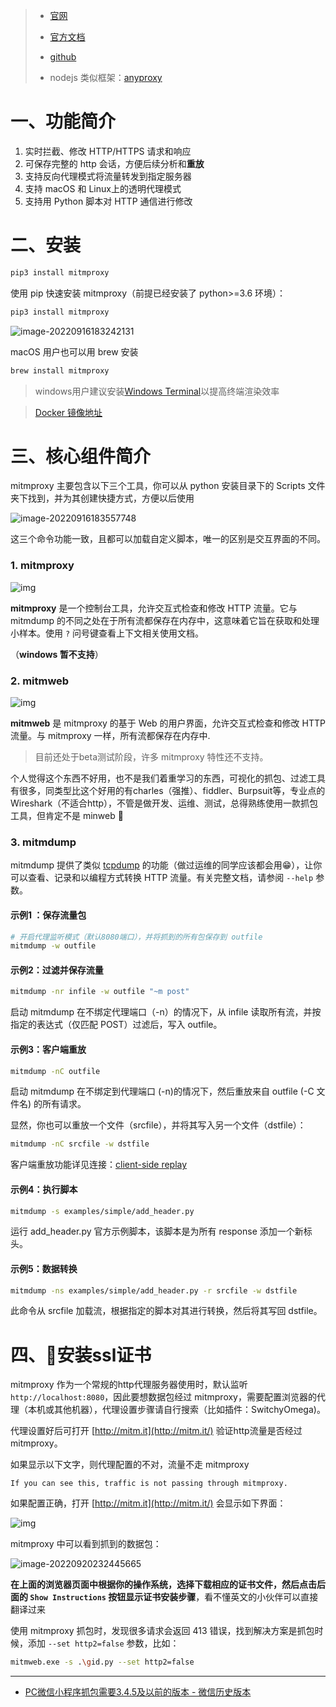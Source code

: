 > - [官网](https://aka.ms/terminal)
>
> - [官方文档](https://link.zhihu.com/?target=https%3A//mitmproxy.org/)
>
> - [github](https://github.com/mitmproxy/mitmproxy)
>
> - nodejs 类似框架：[anyproxy](https://github.com/alibaba/anyproxy)

# 一、功能简介

1. 实时拦截、修改 HTTP/HTTPS 请求和响应
2. 可保存完整的 http 会话，方便后续分析和**重放**
3. 支持反向代理模式将流量转发到指定服务器
4. 支持 macOS 和 Linux上的透明代理模式
5. 支持用 Python 脚本对 HTTP 通信进行修改



# 二、安装

```sh
pip3 install mitmproxy
```

使用 pip 快速安装 mitmproxy（前提已经安装了 python>=3.6 环境）：

```sh
pip3 install mitmproxy
```

![image-20220916183242131](https://md-picture-1254350681.cos.ap-beijing.myqcloud.com/mitmproxy1.png)


macOS 用户也可以用 brew 安装

```sh
brew install mitmproxy
```

> windows用户建议安装[Windows Terminal](https://aka.ms/terminal)以提高终端渲染效率

> [Docker 镜像地址](https://hub.docker.com/r/mitmproxy/mitmproxy/)

# 三、核心组件简介

mitmproxy 主要包含以下三个工具，你可以从 python 安装目录下的 Scripts 文件夹下找到，并为其创建快捷方式，方便以后使用

![image-20220916183557748](https://md-picture-1254350681.cos.ap-beijing.myqcloud.com/mitmproxy2.png)

这三个命令功能一致，且都可以加载自定义脚本，唯一的区别是交互界面的不同。

### 1. mitmproxy 

![img](https://docs.mitmproxy.org/stable/screenshots/mitmproxy.png)

**mitmproxy** 是一个控制台工具，允许交互式检查和修改 HTTP 流量。它与 mitmdump 的不同之处在于所有流都保存在内存中，这意味着它旨在获取和处理小样本。使用 <code>?</code> 问号键查看上下文相关使用文档。

（**windows 暂不支持**）

### 2. mitmweb

![img](https://docs.mitmproxy.org/stable/screenshots/mitmweb.png)

**mitmweb** 是 mitmproxy 的基于 Web 的用户界面，允许交互式检查和修改 HTTP 流量。与 mitmproxy 一样，所有流都保存在内存中.

>目前还处于beta测试阶段，许多 mitmproxy 特性还不支持。



个人觉得这个东西不好用，也不是我们着重学习的东西，可视化的抓包、过滤工具有很多，同类型比这个好用的有charles（强推）、fiddler、Burpsuit等，专业点的 Wireshark（不适合http），不管是做开发、运维、测试，总得熟练使用一款抓包工具，但肯定不是 minweb 🤣

### 3. mitmdump

mitmdump 提供了类似 [tcpdump](https://www.runoob.com/linux/linux-comm-tcpdump.html) 的功能（做过运维的同学应该都会用😁），让你可以查看、记录和以编程方式转换 HTTP 流量。有关完整文档，请参阅 `--help` 参数。

#### 示例1 ：保存流量包

```sh
# 开启代理监听模式（默认8080端口），并将抓到的所有包保存到 outfile
mitmdump -w outfile
```
#### 示例2：过滤并保存流量

```sh
mitmdump -nr infile -w outfile "~m post"
```

启动 mitmdump 在不绑定代理端口（-n）的情况下，从 infile 读取所有流，并按指定的表达式（仅匹配 POST）过滤后，写入 outfile。

#### 示例3：客户端重放

```sh
mitmdump -nC outfile
```

启动 mitmdump 在不绑定到代理端口 (-n)的情况下，然后重放来自 outfile (-C 文件名) 的所有请求。

显然，你也可以重放一个文件（srcfile），并将其写入另一个文件（dstfile）：

```sh
mitmdump -nC srcfile -w dstfile
```

客户端重放功能详见连接：[client-side replay](https://docs.mitmproxy.org/stable/overview-features/#client-side-replay)

#### 示例4：执行脚本

```sh
mitmdump -s examples/simple/add_header.py
```

运行 add_header.py 官方示例脚本，该脚本是为所有 response 添加一个新标头。

#### 示例5：数据转换

```sh
mitmdump -ns examples/simple/add_header.py -r srcfile -w dstfile
```

此命令从 srcfile 加载流，根据指定的脚本对其进行转换，然后将其写回 dstfile。



# 四、🚨安装ssl证书



mitmproxy 作为一个常规的http代理服务器使用时，默认监听 `http://localhost:8080`，因此要想数据包经过 mitmproxy，需要配置浏览器的代理（本机或其他机器），代理设置步骤请自行搜索（比如插件：SwitchyOmega)。

代理设置好后可打开 [http://mitm.it](http://mitm.it/) 验证http流量是否经过 mitmproxy。



如果显示以下文字，则代理配置的不对，流量不走 mitmproxy

```
If you can see this, traffic is not passing through mitmproxy.
```

如果配置正确，打开  [http://mitm.it](http://mitm.it/) 会显示如下界面：

![img](https://docs.mitmproxy.org/stable/certinstall-webapp.png)

mitmproxy 中可以看到抓到的数据包：

![image-20220920232445665](https://md-picture-1254350681.cos.ap-beijing.myqcloud.com/202209202324326.png)



**在上面的浏览器页面中根据你的操作系统，选择下载相应的证书文件，然后点击后面的 `Show Instructions` 按钮显示证书安装步骤**，看不懂英文的小伙伴可以直接翻译过来



使用 mitmproxy 抓包时，发现很多请求会返回 413 错误，找到解决方案是抓包时候，添加 `--set http2=false` 参数，比如：

```bash
mitmweb.exe -s .\gid.py --set http2=false
```

---

- [PC微信小程序抓包需要3.4.5及以前的版本 - 微信历史版本](https://mydown.yesky.com/pcsoft/44417133/versions/)